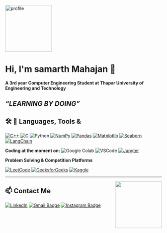 <img src="https://user-gen-media-assets.s3.amazonaws.com/gpt4o_images/23e2913c-505d-49fd-a3f2-aeda9d75f6c9.png" alt="profile" width="150"/>

# Hi, I'm samarth Mahajan 👋
**A 3rd year Computer Engineering Student at Thapar University of Engineering and Technology**

*“LEARNING BY DOING”*
---

## 🛠️ 🧰 Languages, Tools & 

[![C++](https://img.shields.io/badge/C++-00599C?style=for-the-badge&logo=c%2B%2B&logoColor=white)](https://isocpp.org/)
![C](https://img.shields.io/badge/C-00599C?style=for-the-badge&logo=c&logoColor=white)
![Python](https://img.shields.io/badge/Python-3776AB?style=for-the-badge&logo=python&logoColor=white)
[![NumPy](https://img.shields.io/badge/NumPy-013243?style=for-the-badge&logo=numpy&logoColor=white)](https://numpy.org/)
[![Pandas](https://img.shields.io/badge/Pandas-150458?style=for-the-badge&logo=pandas&logoColor=white)](https://pandas.pydata.org/)
[![Matplotlib](https://img.shields.io/badge/Matplotlib-11557C?style=for-the-badge&logo=matplotlib&logoColor=white)](https://matplotlib.org/)
[![Seaborn](https://img.shields.io/badge/Seaborn-0769AD?style=for-the-badge&logo=seaborn&logoColor=white)](https://seaborn.pydata.org/)
[![LangChain](https://img.shields.io/badge/LangChain-32CD32?style=for-the-badge&logo=python&logoColor=white)](https://python.langchain.com/)

**Coding at the moment on:**
![Google Colab](https://img.shields.io/badge/Colab-F9AB00?style=for-the-badge&logo=googlecolab&logoColor=white)
![VSCode](https://img.shields.io/badge/VS_Code-007ACC?style=for-the-badge&logo=visual-studio-code&logoColor=white)
[![Jupyter](https://img.shields.io/badge/Jupyter-F37626?style=for-the-badge&logo=jupyter&logoColor=white)](https://jupyter.org/)

**Problem Solving & Competition Platforms**

[![LeetCode](https://img.shields.io/badge/LeetCode-FFA116?style=for-the-badge&logo=leetcode&logoColor=black)](https://leetcode.com/your-username/)
[![GeeksforGeeks](https://img.shields.io/badge/GeeksforGeeks-0F9D58?style=for-the-badge&logo=geeksforgeeks&logoColor=white)](https://auth.geeksforgeeks.org/user/your-username/)
[![Kaggle](https://img.shields.io/badge/Kaggle-20BEFF?style=for-the-badge&logo=kaggle&logoColor=white)](https://kaggle.com/your-username)

---

<img align="right" src="https://cdn.jsdelivr.net/gh/devicons/devicon/icons/python/python-original.svg" width="150" />

## 📫 Contact Me
[![LinkedIn](https://img.shields.io/badge/LinkedIn-blue?style=for-the-badge&logo=linkedin&logoColor=white)](https://www.linkedin.com/in/YOUR-LINKEDIN-USERNAME/)
[![Gmail Badge](https://img.shields.io/badge/-Gmail-D14836?style=for-the-badge&logo=gmail&logoColor=white)](mailto:your_email@gmail.com)
[![Instagram Badge](https://img.shields.io/badge/-Instagram-E4405F?style=for-the-badge&logo=instagram&logoColor=white)](your_instagram_link)




<!-- Optionally add featured work here as bullet points or with repo shields -->
